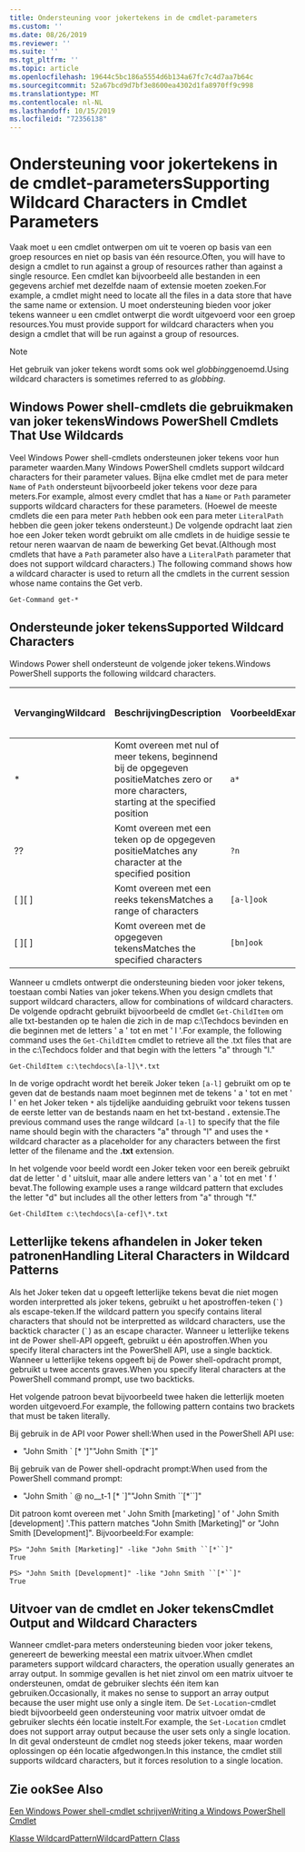```yaml
---
title: Ondersteuning voor jokertekens in de cmdlet-parameters
ms.custom: ''
ms.date: 08/26/2019
ms.reviewer: ''
ms.suite: ''
ms.tgt_pltfrm: ''
ms.topic: article
ms.openlocfilehash: 19644c5bc186a5554d6b134a67fc7c4d7aa7b64c
ms.sourcegitcommit: 52a67bcd9d7bf3e8600ea4302d1fa8970ff9c998
ms.translationtype: MT
ms.contentlocale: nl-NL
ms.lasthandoff: 10/15/2019
ms.locfileid: "72356138"
---
```

# <a name="supporting-wildcard-characters-in-cmdlet-parameters"></a><span data-ttu-id="97d5c-102">Ondersteuning voor jokertekens in de cmdlet-parameters</span><span class="sxs-lookup"><span data-stu-id="97d5c-102">Supporting Wildcard Characters in Cmdlet Parameters</span></span>

<span data-ttu-id="97d5c-103">Vaak moet u een cmdlet ontwerpen om uit te voeren op basis van een groep resources en niet op basis van één resource.</span><span class="sxs-lookup"><span data-stu-id="97d5c-103">Often, you will have to design a cmdlet to run against a group of resources rather than against a single resource.</span></span> <span data-ttu-id="97d5c-104">Een cmdlet kan bijvoorbeeld alle bestanden in een gegevens archief met dezelfde naam of extensie moeten zoeken.</span><span class="sxs-lookup"><span data-stu-id="97d5c-104">For example, a cmdlet might need to locate all the files in a data store that have the same name or extension.</span></span> <span data-ttu-id="97d5c-105">U moet ondersteuning bieden voor joker tekens wanneer u een cmdlet ontwerpt die wordt uitgevoerd voor een groep resources.</span><span class="sxs-lookup"><span data-stu-id="97d5c-105">You must provide support for wildcard characters when you design a cmdlet that will be run against a group of resources.</span></span>

> [!NOTE]
> <span data-ttu-id="97d5c-106">Het gebruik van joker tekens wordt soms ook wel *globbing*genoemd.</span><span class="sxs-lookup"><span data-stu-id="97d5c-106">Using wildcard characters is sometimes referred to as *globbing*.</span></span>

## <a name="windows-powershell-cmdlets-that-use-wildcards"></a><span data-ttu-id="97d5c-107">Windows Power shell-cmdlets die gebruikmaken van joker tekens</span><span class="sxs-lookup"><span data-stu-id="97d5c-107">Windows PowerShell Cmdlets That Use Wildcards</span></span>

 <span data-ttu-id="97d5c-108">Veel Windows Power shell-cmdlets ondersteunen joker tekens voor hun parameter waarden.</span><span class="sxs-lookup"><span data-stu-id="97d5c-108">Many Windows PowerShell cmdlets support wildcard characters for their parameter values.</span></span> <span data-ttu-id="97d5c-109">Bijna elke cmdlet met de para meter `Name` of `Path` ondersteunt bijvoorbeeld joker tekens voor deze para meters.</span><span class="sxs-lookup"><span data-stu-id="97d5c-109">For example, almost every cmdlet that has a `Name` or `Path` parameter supports wildcard characters for these parameters.</span></span> <span data-ttu-id="97d5c-110">(Hoewel de meeste cmdlets die een para meter `Path` hebben ook een para meter `LiteralPath` hebben die geen joker tekens ondersteunt.) De volgende opdracht laat zien hoe een Joker teken wordt gebruikt om alle cmdlets in de huidige sessie te retour neren waarvan de naam de bewerking Get bevat.</span><span class="sxs-lookup"><span data-stu-id="97d5c-110">(Although most cmdlets that have a `Path` parameter also have a `LiteralPath` parameter that does not support wildcard characters.) The following command shows how a wildcard character is used to return all the cmdlets in the current session whose name contains the Get verb.</span></span>

 `Get-Command get-*`

## <a name="supported-wildcard-characters"></a><span data-ttu-id="97d5c-111">Ondersteunde joker tekens</span><span class="sxs-lookup"><span data-stu-id="97d5c-111">Supported Wildcard Characters</span></span>

<span data-ttu-id="97d5c-112">Windows Power shell ondersteunt de volgende joker tekens.</span><span class="sxs-lookup"><span data-stu-id="97d5c-112">Windows PowerShell supports the following wildcard characters.</span></span>

| <span data-ttu-id="97d5c-113">Vervanging</span><span class="sxs-lookup"><span data-stu-id="97d5c-113">Wildcard</span></span> |                             <span data-ttu-id="97d5c-114">Beschrijving</span><span class="sxs-lookup"><span data-stu-id="97d5c-114">Description</span></span>                             |  <span data-ttu-id="97d5c-115">Voorbeeld</span><span class="sxs-lookup"><span data-stu-id="97d5c-115">Example</span></span>   |     <span data-ttu-id="97d5c-116">Overeenkomsten</span><span class="sxs-lookup"><span data-stu-id="97d5c-116">Matches</span></span>      | <span data-ttu-id="97d5c-117">Komt niet overeen met</span><span class="sxs-lookup"><span data-stu-id="97d5c-117">Does not match</span></span> |
| -------- | ------------------------------------------------------------------- | ---------- | ---------------- | -------------- |
| *        | <span data-ttu-id="97d5c-118">Komt overeen met nul of meer tekens, beginnend bij de opgegeven positie</span><span class="sxs-lookup"><span data-stu-id="97d5c-118">Matches zero or more characters, starting at the specified position</span></span> | `a*`       | <span data-ttu-id="97d5c-119">A, AG, Apple</span><span class="sxs-lookup"><span data-stu-id="97d5c-119">A, ag, Apple</span></span>     |                |
| <span data-ttu-id="97d5c-120">?</span><span class="sxs-lookup"><span data-stu-id="97d5c-120">?</span></span>        | <span data-ttu-id="97d5c-121">Komt overeen met een teken op de opgegeven positie</span><span class="sxs-lookup"><span data-stu-id="97d5c-121">Matches any character at the specified position</span></span>                     | `?n`       | <span data-ttu-id="97d5c-122">Een, in, op</span><span class="sxs-lookup"><span data-stu-id="97d5c-122">An, in, on</span></span>       | <span data-ttu-id="97d5c-123">uitgevoerd</span><span class="sxs-lookup"><span data-stu-id="97d5c-123">ran</span></span>            |
| <span data-ttu-id="97d5c-124">[ ]</span><span class="sxs-lookup"><span data-stu-id="97d5c-124">[ ]</span></span>      | <span data-ttu-id="97d5c-125">Komt overeen met een reeks tekens</span><span class="sxs-lookup"><span data-stu-id="97d5c-125">Matches a range of characters</span></span>                                       | `[a-l]ook` | <span data-ttu-id="97d5c-126">Book, Cook, zoeken</span><span class="sxs-lookup"><span data-stu-id="97d5c-126">book, cook, look</span></span> | <span data-ttu-id="97d5c-127">Nook, geduurde</span><span class="sxs-lookup"><span data-stu-id="97d5c-127">nook, took</span></span>     |
| <span data-ttu-id="97d5c-128">[ ]</span><span class="sxs-lookup"><span data-stu-id="97d5c-128">[ ]</span></span>      | <span data-ttu-id="97d5c-129">Komt overeen met de opgegeven tekens</span><span class="sxs-lookup"><span data-stu-id="97d5c-129">Matches the specified characters</span></span>                                    | `[bn]ook`  | <span data-ttu-id="97d5c-130">Book, Nook</span><span class="sxs-lookup"><span data-stu-id="97d5c-130">book, nook</span></span>       | <span data-ttu-id="97d5c-131">Cook, zoeken</span><span class="sxs-lookup"><span data-stu-id="97d5c-131">cook, look</span></span>     |

<span data-ttu-id="97d5c-132">Wanneer u cmdlets ontwerpt die ondersteuning bieden voor joker tekens, toestaan combi Naties van joker tekens.</span><span class="sxs-lookup"><span data-stu-id="97d5c-132">When you design cmdlets that support wildcard characters, allow for combinations of wildcard characters.</span></span> <span data-ttu-id="97d5c-133">De volgende opdracht gebruikt bijvoorbeeld de cmdlet `Get-ChildItem` om alle txt-bestanden op te halen die zich in de map c:\Techdocs bevinden en die beginnen met de letters ' a ' tot en met ' l '.</span><span class="sxs-lookup"><span data-stu-id="97d5c-133">For example, the following command uses the `Get-ChildItem` cmdlet to retrieve all the .txt files that are in the c:\Techdocs folder and that begin with the letters "a" through "l."</span></span>

`Get-ChildItem c:\techdocs\[a-l]\*.txt`

<span data-ttu-id="97d5c-134">In de vorige opdracht wordt het bereik Joker teken `[a-l]` gebruikt om op te geven dat de bestands naam moet beginnen met de tekens ' a ' tot en met ' l ' en het Joker teken `*` als tijdelijke aanduiding gebruikt voor tekens tussen de eerste letter van de bestands naam en het txt-bestand **.** extensie.</span><span class="sxs-lookup"><span data-stu-id="97d5c-134">The previous command uses the range wildcard `[a-l]` to specify that the file name should begin with the characters "a" through "l" and uses the `*` wildcard character as a placeholder for any characters between the first letter of the filename and the **.txt** extension.</span></span>

<span data-ttu-id="97d5c-135">In het volgende voor beeld wordt een Joker teken voor een bereik gebruikt dat de letter ' d ' uitsluit, maar alle andere letters van ' a ' tot en met ' f ' bevat.</span><span class="sxs-lookup"><span data-stu-id="97d5c-135">The following example uses a range wildcard pattern that excludes the letter "d" but includes all the other letters from "a" through "f."</span></span>

`Get-ChildItem c:\techdocs\[a-cef]\*.txt`

## <a name="handling-literal-characters-in-wildcard-patterns"></a><span data-ttu-id="97d5c-136">Letterlijke tekens afhandelen in Joker teken patronen</span><span class="sxs-lookup"><span data-stu-id="97d5c-136">Handling Literal Characters in Wildcard Patterns</span></span>

<span data-ttu-id="97d5c-137">Als het Joker teken dat u opgeeft letterlijke tekens bevat die niet mogen worden interpretted als joker tekens, gebruikt u het apostroffen-teken (`` ` ``) als escape-teken.</span><span class="sxs-lookup"><span data-stu-id="97d5c-137">If the wildcard pattern you specify contains literal characters that should not be interpretted as wildcard characters, use the backtick character (`` ` ``) as an escape character.</span></span> <span data-ttu-id="97d5c-138">Wanneer u letterlijke tekens int de Power shell-API opgeeft, gebruikt u één apostroffen.</span><span class="sxs-lookup"><span data-stu-id="97d5c-138">When you specify literal characters int the PowerShell API, use a single backtick.</span></span> <span data-ttu-id="97d5c-139">Wanneer u letterlijke tekens opgeeft bij de Power shell-opdracht prompt, gebruikt u twee accents graves.</span><span class="sxs-lookup"><span data-stu-id="97d5c-139">When you specify literal characters at the PowerShell command prompt, use two backticks.</span></span>

<span data-ttu-id="97d5c-140">Het volgende patroon bevat bijvoorbeeld twee haken die letterlijk moeten worden uitgevoerd.</span><span class="sxs-lookup"><span data-stu-id="97d5c-140">For example, the following pattern contains two brackets that must be taken literally.</span></span>

<span data-ttu-id="97d5c-141">Bij gebruik in de API voor Power shell:</span><span class="sxs-lookup"><span data-stu-id="97d5c-141">When used in the PowerShell API use:</span></span>

- <span data-ttu-id="97d5c-142">"John Smith \` [\* ']"</span><span class="sxs-lookup"><span data-stu-id="97d5c-142">"John Smith \`[\*\`]"</span></span>

<span data-ttu-id="97d5c-143">Bij gebruik van de Power shell-opdracht prompt:</span><span class="sxs-lookup"><span data-stu-id="97d5c-143">When used from the PowerShell command prompt:</span></span>

- <span data-ttu-id="97d5c-144">"John Smith \` @ no__t-1 [\* \`]"</span><span class="sxs-lookup"><span data-stu-id="97d5c-144">"John Smith \`\`[\*\`\`]"</span></span>

<span data-ttu-id="97d5c-145">Dit patroon komt overeen met ' John Smith [marketing] ' of ' John Smith [development] '.</span><span class="sxs-lookup"><span data-stu-id="97d5c-145">This pattern matches "John Smith [Marketing]" or "John Smith [Development]".</span></span> <span data-ttu-id="97d5c-146">Bijvoorbeeld:</span><span class="sxs-lookup"><span data-stu-id="97d5c-146">For example:</span></span>

```
PS> "John Smith [Marketing]" -like "John Smith ``[*``]"
True

PS> "John Smith [Development]" -like "John Smith ``[*``]"
True
```

## <a name="cmdlet-output-and-wildcard-characters"></a><span data-ttu-id="97d5c-147">Uitvoer van de cmdlet en Joker tekens</span><span class="sxs-lookup"><span data-stu-id="97d5c-147">Cmdlet Output and Wildcard Characters</span></span>

<span data-ttu-id="97d5c-148">Wanneer cmdlet-para meters ondersteuning bieden voor joker tekens, genereert de bewerking meestal een matrix uitvoer.</span><span class="sxs-lookup"><span data-stu-id="97d5c-148">When cmdlet parameters support wildcard characters, the operation usually generates an array output.</span></span>
<span data-ttu-id="97d5c-149">In sommige gevallen is het niet zinvol om een matrix uitvoer te ondersteunen, omdat de gebruiker slechts één item kan gebruiken.</span><span class="sxs-lookup"><span data-stu-id="97d5c-149">Occasionally, it makes no sense to support an array output because the user might use only a single item.</span></span> <span data-ttu-id="97d5c-150">De `Set-Location`-cmdlet biedt bijvoorbeeld geen ondersteuning voor matrix uitvoer omdat de gebruiker slechts één locatie instelt.</span><span class="sxs-lookup"><span data-stu-id="97d5c-150">For example, the `Set-Location` cmdlet does not support array output because the user sets only a single location.</span></span> <span data-ttu-id="97d5c-151">In dit geval ondersteunt de cmdlet nog steeds joker tekens, maar worden oplossingen op één locatie afgedwongen.</span><span class="sxs-lookup"><span data-stu-id="97d5c-151">In this instance, the cmdlet still supports wildcard characters, but it forces resolution to a single location.</span></span>

## <a name="see-also"></a><span data-ttu-id="97d5c-152">Zie ook</span><span class="sxs-lookup"><span data-stu-id="97d5c-152">See Also</span></span>

[<span data-ttu-id="97d5c-153">Een Windows Power shell-cmdlet schrijven</span><span class="sxs-lookup"><span data-stu-id="97d5c-153">Writing a Windows PowerShell Cmdlet</span></span>](./writing-a-windows-powershell-cmdlet.md)

[<span data-ttu-id="97d5c-154">Klasse WildcardPattern</span><span class="sxs-lookup"><span data-stu-id="97d5c-154">WildcardPattern Class</span></span>](/dotnet/api/system.management.automation.wildcardpattern)
